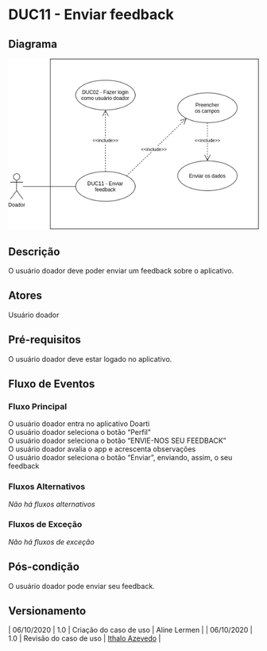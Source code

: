 # DUC11 - Enviar feedback

## Diagrama
![DUC11](../../../../assets/images/casosDeUso/DUC11.png)


## Descrição
O usuário doador deve poder enviar um feedback sobre o aplicativo.  

## Atores
Usuário doador  

## Pré-requisitos
O usuário doador deve estar logado no aplicativo.  

## Fluxo de Eventos

### Fluxo Principal
O usuário doador entra no aplicativo Doarti  
O usuário doador seleciona o botão “Perfil”  
O usuário doador seleciona o botão “ENVIE-NOS SEU FEEDBACK”  
O usuário doador avalia o app e acrescenta observações  
O usuário doador seleciona o botão “Enviar”, enviando, assim, o seu feedback  

### Fluxos Alternativos
*Não há fluxos alternativos*  

### Fluxos de Exceção
*Não há fluxos de exceção*  


## Pós-condição
O usuário doador pode enviar seu feedback.  

## Versionamento
| 06/10/2020 | 1.0 | Criação do caso de uso | Aline Lermen |
| 06/10/2020 | 1.0 | Revisão do caso de uso | [Ithalo Azevedo](https://github.com/ithaloazevedo) |



